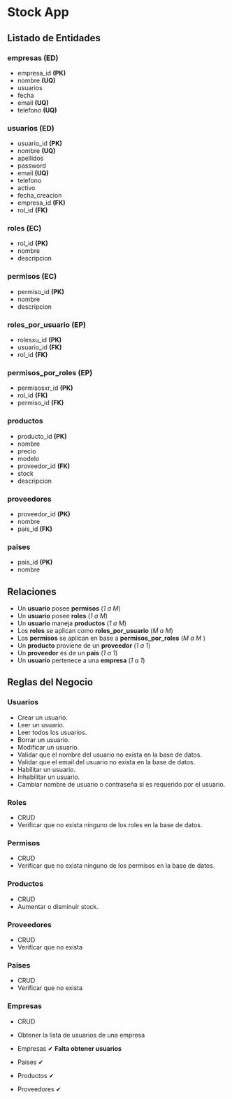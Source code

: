 # Stock App

## Listado de Entidades

### empresas **(ED)**

- empresa_id **(PK)**
- nombre **(UQ)**
- usuarios
- fecha
- email **(UQ)**
- telefono **(UQ)**

### usuarios **(ED)**

- usuario_id **(PK)**
- nombre **(UQ)**
- apellidos
- password
- email **(UQ)**
- telefono
- activo
- fecha_creacion
- empresa_id **(FK)**
- rol_id **(FK)**

### roles **(EC)**

- rol_id **(PK)**
- nombre
- descripcion

### permisos **(EC)**

- permiso_id **(PK)**
- nombre
- descripcion

### roles_por_usuario **(EP)**

- rolesxu_id **(PK)**
- usuario_id **(FK)**
- rol_id **(FK)**

### permisos_por_roles **(EP)**

- permisosxr_id **(PK)**
- rol_id **(FK)**
- permiso_id **(FK)**

### productos

- producto_id **(PK)**
- nombre
- precio
- modelo
- proveedor_id **(FK)**
- stock
- descripcion

### proveedores

- proveedor_id **(PK)**
- nombre
- pais_id **(FK)**

### paises

- pais_id **(PK)**
- nombre

## Relaciones

- Un **usuario** posee **permisos** (_1 a M_)
- Un **usuario** posee **roles** (_1 a M_)
- Un **usuario** maneja **productos** (_1 a M_)
- Los **roles** se aplican como **roles_por_usuario** (_M a M_)
- Los **permisos** se aplican en base a **permisos_por_roles** (_M a M_ )
- Un **producto** proviene de un **proveedor** (_1 a 1_)
- Un **proveedor** es de un **pais** (_1 a 1_)
- Un **usuario** pertenece a una **empresa** (_1 a 1_)

## Reglas del Negocio

### Usuarios

- Crear un usuario.
- Leer un usuario.
- Leer todos los usuarios.
- Borrar un usuario.
- Modificar un usuario.
- Validar que el nombre del usuario no exista en la base de datos.
- Validar que el email del usuario no exista en la base de datos.
- Habilitar un usuario.
- Inhabilitar un usuario.
- Cambiar nombre de usuario o contraseña si es requerido por el usuario.

### Roles

- CRUD
- Verificar que no exista ninguno de los roles en la base de datos.

### Permisos

- CRUD
- Verificar que no exista ninguno de los permisos en la base de datos.

### Productos

- CRUD
- Aumentar o disminuir stock.

### Proveedores

- CRUD
- Verificar que no exista

### Paises

- CRUD
- Verificar que no exista

### Empresas

- CRUD
- Obtener la lista de usuarios de una empresa

- Empresas ✔ **Falta obtener usuarios**
- Paises ✔
- Productos ✔
- Proveedores ✔
